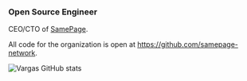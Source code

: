 ### Open Source Engineer

CEO/CTO of [SamePage](https://samepage.network).

All code for the organization is open at https://github.com/samepage-network.

![Vargas GitHub stats](https://github-readme-stats.vercel.app/api?username=dvargas92495&show_icons=true&count_private=true&hide_border=true)
